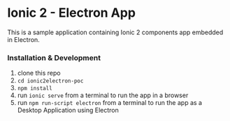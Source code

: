 # Ionic 2 - Electron App

This is a sample application containing Ionic 2 components app embedded in Electron.

### Installation & Development

1. clone this repo
2. `cd ionic2electron-poc`
3. `npm install`
4. run `ionic serve` from a terminal to run the app in a browser
5. run `npm run-script electron` from a terminal to run the app as a Desktop Application using Electron
